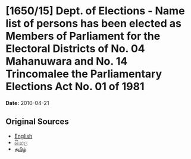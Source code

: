 # [1650/15] Dept. of Elections - Name list of persons has been elected as Members of Parliament for the Electoral Districts of No. 04 Mahanuwara and No. 14 Trincomalee the Parliamentary Elections Act No. 01 of 1981

**Date:** 2010-04-21

## Original Sources

- [English](https://documents.gov.lk/view/extra-gazettes/2010/4/1650-15_E.pdf)
- [සිංහල](https://documents.gov.lk/view/extra-gazettes/2010/4/1650-15_S.pdf)
- [தமிழ்](https://documents.gov.lk/view/extra-gazettes/2010/4/1650-15_T.pdf)
